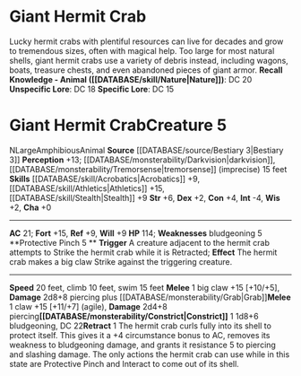 ﻿---
ac: '21'
alignment: N
all_resistance: null
burrow_speed: null
charisma: '+0'
climb_speed: '10'
constitution: '+4'
creature_ability:
- Constrict
- Protective Pinch
- Retract
creature_family: '[[DATABASE/monsterfamily/Crab|Crab]]'
dexterity: '+2'
element: null
fly_speed: null
fortitude: '+15'
hardness: null
hp: '114'
id: '1107'
immunity: null
intelligence: '-4'
land_speed: '20'
language: null
level: '5'
max_speed: '20'
name: Giant Hermit Crab
perception: '+13'
rarity: Common
reflex: '+9'
resistance: null
rus_type_level: null
school: null
sense:
- '[[DATABASE/monsterability/Darkvision|darkvision]]'
- '[[DATABASE/monsterability/Tremorsense|tremorsense]] (imprecise) 15 feet'
size: Large
skill:
- '[[DATABASE/skill/Acrobatics|Acrobatics]] +9'
- '[[DATABASE/skill/Athletics|Athletics]] +15'
- '[[DATABASE/skill/Stealth|Stealth]] +9'
source: '[[DATABASE/source/Bestiary 3|Bestiary 3]]'
speed:
- 20 feet
- climb 10 feet
- swim 15 feet
spell: null
strength: '+6'
strength_req: '6'
strongest_save:
- Fortitude
swim_speed: '15'
trait:
- '[[DATABASE/trait/Amphibious|Amphibious]]'
- '[[DATABASE/trait/Animal|Animal]]'
type: Creature
vision: Darkvision
weakest_save:
- Reflex
- Will
weakness:
- bludgeoning 5
will: '+9'
wisdom: '+2'

---
# Giant Hermit Crab

Lucky hermit crabs with plentiful resources can live for decades and grow to tremendous sizes, often with magical help. Too large for most natural shells, giant hermit crabs use a variety of debris instead, including wagons, boats, treasure chests, and even abandoned pieces of giant armor.
**Recall Knowledge - Animal ([[DATABASE/skill/Nature|Nature]])**: DC 20
**Unspecific Lore**: DC 18
**Specific Lore**: DC 15

# Giant Hermit Crab<span class="item-type">Creature 5</span>

<span class="trait-alignment item-trait">N</span><span class="trait-size item-trait">Large</span><span class="item-trait">Amphibious</span><span class="item-trait">Animal</span>
**Source** [[DATABASE/source/Bestiary 3|Bestiary 3]]
**Perception** +13; [[DATABASE/monsterability/Darkvision|darkvision]], [[DATABASE/monsterability/Tremorsense|tremorsense]] (imprecise) 15 feet
**Skills** [[DATABASE/skill/Acrobatics|Acrobatics]] +9, [[DATABASE/skill/Athletics|Athletics]] +15, [[DATABASE/skill/Stealth|Stealth]] +9
**Str** +6, **Dex** +2, **Con** +4, **Int** -4, **Wis** +2, **Cha** +0

---
**AC** 21; **Fort** +15, **Ref** +9, **Will** +9
**HP** 114; **Weaknesses** bludgeoning 5
<span class="in-box-ability">**Protective Pinch <span class="action-icon">5</span> ** **Trigger** A creature adjacent to the hermit crab attempts to Strike the hermit crab while it is Retracted; **Effect** The hermit crab makes a big claw Strike against the triggering creature.</span>

---
**Speed** 20 feet, climb 10 feet, swim 15 feet
<span class="in-box-ability">**Melee** <span class="action-icon">1</span> big claw +15 [+10/+5], **Damage** 2d8+8 piercing plus [[DATABASE/monsterability/Grab|Grab]]</span><span class="in-box-ability">**Melee** <span class="action-icon">1</span> claw +15 [+11/+7] (agile), **Damage** 2d4+8 piercing</span><span class="in-box-ability">**[[DATABASE/monsterability/Constrict|Constrict]]** <span class="action-icon">1</span> 1d8+6 bludgeoning, DC 22</span><span class="in-box-ability">**Retract** <span class="action-icon">1</span> The hermit crab curls fully into its shell to protect itself. This gives it a +4 circumstance bonus to AC, removes its weakness to bludgeoning damage, and grants it resistance 5 to piercing and slashing damage. The only actions the hermit crab can use while in this state are Protective Pinch and Interact to come out of its shell.</span>